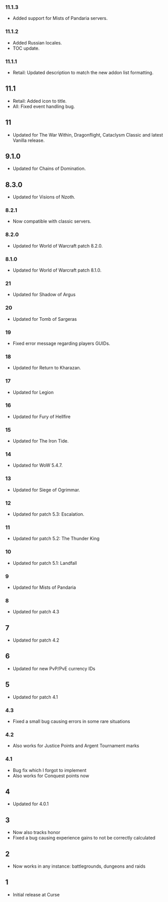 ### 11.1.3
* Added support for Mists of Pandaria servers.

### 11.1.2
* Added Russian locales.
* TOC update.

### 11.1.1
* Retail: Updated description to match the new addon list formatting.

## 11.1
* Retail: Added icon to title.
* All: Fixed event handling bug.

## 11
* Updated for The War Within, Dragonflight, Cataclysm Classic and latest Vanilla release.

## 9.1.0
* Updated for Chains of Domination.

## 8.3.0
* Updated for Visions of Nzoth.

### 8.2.1
* Now compatible with classic servers.

### 8.2.0
* Updated for World of Warcraft patch 8.2.0.

### 8.1.0
* Updated for World of Warcraft patch 8.1.0.

### 21
* Updated for Shadow of Argus

### 20
* Updated for Tomb of Sargeras

### 19
* Fixed error message regarding players GUIDs.

### 18
* Updated for Return to Kharazan.

### 17
* Updated for Legion

### 16
* Updated for Fury of Hellfire

### 15
* Updated for The Iron Tide.

### 14
* Updated for WoW 5.4.7.

### 13
* Updated for Siege of Ogrimmar.

### 12
* Updated for patch 5.3: Escalation.

### 11
* Updated for patch 5.2: The Thunder King

### 10
* Updated for patch 5.1: Landfall

### 9
* Updated for Mists of Pandaria

### 8
* Updated for patch 4.3

## 7
* Updated for patch 4.2

## 6
* Updated for new PvP/PvE currency IDs

## 5
* Updated for patch 4.1

### 4.3
* Fixed a small bug causing errors in some rare situations

### 4.2
* Also works for Justice Points and Argent Tournament marks

### 4.1
* Bug fix which I forgot to implement
* Also works for Conquest points now

## 4
* Updated for 4.0.1

## 3
* Now also tracks honor
* Fixed a bug causing experience gains to not be correctly calculated

## 2
* Now works in any instance: battlegrounds, dungeons and raids

## 1
* Initial release at Curse
